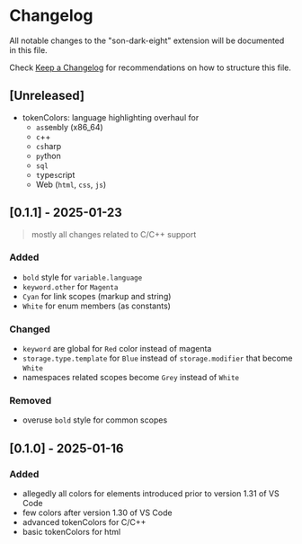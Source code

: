 # Changelog

All notable changes to the "son-dark-eight" extension will be documented in this file.

Check [Keep a Changelog](https://keepachangelog.com/) for recommendations on how to structure this file.

## [Unreleased]

- tokenColors: language highlighting overhaul for 
    - `as`se`m`bly (x86_64)
    - `c`++
    - `cs`harp
    - `py`thon
    - `sql`
    - `t`ype`s`cript
    - Web (`html`, `css`, `js`)

## [0.1.1] - 2025-01-23

> mostly all changes related to C/C++ support

### Added

- `bold` style for `variable.language`
- `keyword.other` for `Magenta`
- `Cyan` for link scopes (markup and string)
- `White` for enum members (as constants)

### Changed

- `keyword` are global for `Red` color instead of magenta
- `storage.type.template` for `Blue` instead of `storage.modifier` that become `White`
- namespaces related scopes become `Grey` instead of `White`

### Removed

- overuse `bold` style for common scopes  

## [0.1.0] - 2025-01-16

### Added

- allegedly all colors for elements introduced prior to version 1.31 of VS Code
- few colors after version 1.30 of VS Code
- advanced tokenColors for C/C++
- basic tokenColors for html